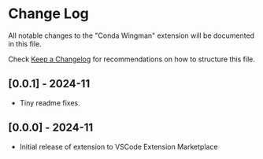# Change Log

All notable changes to the "Conda Wingman" extension will be documented in this file.

Check [Keep a Changelog](http://keepachangelog.com/) for recommendations on how to structure this file.

## [0.0.1] - 2024-11
- Tiny readme fixes.

## [0.0.0] - 2024-11
- Initial release of extension to VSCode Extension Marketplace